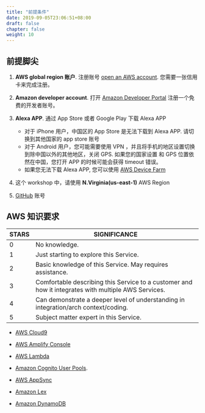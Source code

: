 ```yaml
---
title: "前提条件"
date: 2019-09-05T23:06:51+08:00
draft: false
chapter: false
weight: 10
---
```


## 前提脚尖

1. **AWS global region 账户**. 注册账号 [open an AWS account](https://aws.amazon.com). 
您需要一张信用卡来完成注册。

1. **Amazon developer account**. 打开 [Amazon Developer Portal](https://developer.amazon.com/) 
注册一个免费的开发者账号。

1. **Alexa APP**. 通过 App Store 或者 Google Play 下载 Alexa APP
    - 对于 iPhone 用户，中国区的 App Store 是无法下载到 Alexa APP. 请切换到其他国家的 app store 账号
    - 对于 Android 用户，您可能需要使用 VPN ，并且将手机的地区设置切换到除中国以外的其他地区，关闭 GPS. 如果您的国家设置
    和 GPS 位置依然在中国，您打开 APP 的时候可能会获得 timeout 错误。
    - 如果您无法下载 Alexa APP, 您可以使用 [AWS Device Farm](https://aws.amazon.com/device-farm/)

1. 这个 workshop 中，请使用 **N.Virginia(us-east-1)** AWS Region

1. [GitHub](https://github.com/) 账号

## AWS 知识要求

| STARS | SIGNIFICANCE                                                 |
| ----- | ------------------------------------------------------------ |
| 0     | No knowledge.                                                |
| 1     | Just starting to explore this Service. |
| 2     | Basic knowledge of this Service. May requires assistance. |
| 3     | Comfortable describing this Service to a customer and how it integrates with multiple AWS Services. |
| 4     | Can demonstrate a deeper level of understanding in integration/arch context/coding. |
| 5     | Subject matter expert in this Service. |


* [AWS Cloud9](https://aws.amazon.com/cloud9/) <i class="fas fa-star"></i>

* [AWS Amplify Console](https://aws.amazon.com/amplify/console/)

* [AWS Lambda](https://aws.amazon.com/lambda/) <i class="fas fa-star"></i>

* [Amazon Cognito User Pools](https://docs.aws.amazon.com/cognito/latest/developerguide/cognito-user-identity-pools.html). <i class="fas fa-star"></i>

* [AWS AppSync](https://aws.amazon.com/appsync/)

* [Amazon Lex](https://aws.amazon.com/lex/)

* [Amazon DynamoDB](https://aws.amazon.com/dynamodb/) <i class="fas fa-star"></i>



